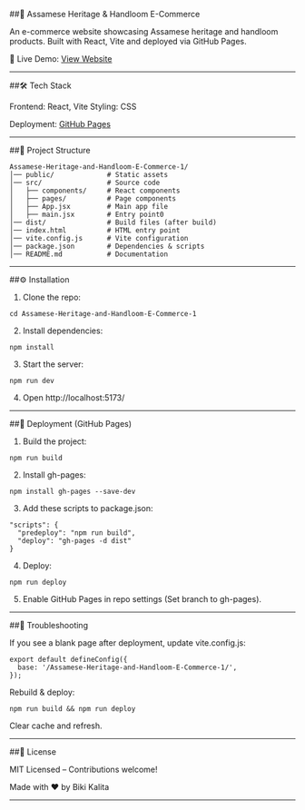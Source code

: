 
##🏺 Assamese Heritage & Handloom E-Commerce

An e-commerce website showcasing Assamese heritage and handloom products. Built with React, Vite and deployed via GitHub Pages.

🔗 Live Demo: [View Website](https://biki-dev.github.io/Assamese-Heritage-and-Handloom-E-Commerce-1/)

---

##🛠 Tech Stack

Frontend: React, Vite
Styling: CSS

Deployment: [GitHub Pages](https://biki-dev.github.io/Assamese-Heritage-and-Handloom-E-Commerce-1/)

---

##📂 Project Structure

```
Assamese-Heritage-and-Handloom-E-Commerce-1/  
│── public/             # Static assets  
│── src/                # Source code  
│   ├── components/     # React components  
│   ├── pages/          # Page components  
│   ├── App.jsx         # Main app file  
│   ├── main.jsx        # Entry point0  
│── dist/               # Build files (after build) 
│── index.html          # HTML entry point  
│── vite.config.js      # Vite configuration  
│── package.json        # Dependencies & scripts  
│── README.md           # Documentation
```

---

##⚙️ Installation

1. Clone the repo:

```git clone https://github.com/Biki-dev/Assamese-Heritage-and-Handloom-E-Commerce-1.git
cd Assamese-Heritage-and-Handloom-E-Commerce-1
```

2. Install dependencies:
```
npm install
```

3. Start the server:
```
npm run dev
```

4. Open http://localhost:5173/

---

##🚀 Deployment (GitHub Pages)

1. Build the project:
```
npm run build
```

2. Install gh-pages:
```
npm install gh-pages --save-dev
```

3. Add these scripts to package.json:
```
"scripts": {
  "predeploy": "npm run build",
  "deploy": "gh-pages -d dist"
}
```

4. Deploy:
```
npm run deploy
```

5. Enable GitHub Pages in repo settings (Set branch to gh-pages).

---

##🔧 Troubleshooting

If you see a blank page after deployment, update vite.config.js:
```
export default defineConfig({
  base: '/Assamese-Heritage-and-Handloom-E-Commerce-1/',
});
```

Rebuild & deploy:
```
npm run build && npm run deploy
```

Clear cache and refresh.

---

##📜 License

MIT Licensed – Contributions welcome!

Made with ❤️ by Biki Kalita


---

